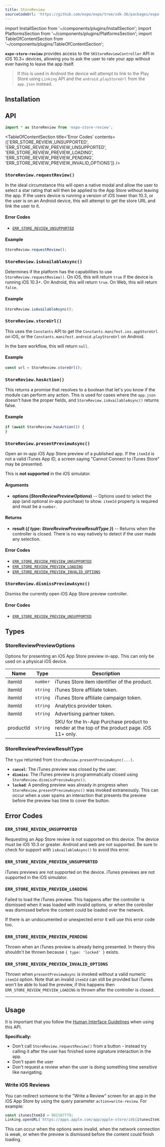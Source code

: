 ```yaml
---
title: StoreReview
sourceCodeUrl: 'https://github.com/expo/expo/tree/sdk-36/packages/expo-store-review'
---
```


import InstallSection from '~/components/plugins/InstallSection';
import PlatformsSection from '~/components/plugins/PlatformsSection';
import TableOfContentSection from '~/components/plugins/TableOfContentSection';

**`expo-store-review`** provides access to the `SKStoreReviewController` API in iOS 10.3+ devices, allowing you to ask the user to rate your app without ever having to leave the app itself.

> If this is used in Android the device will attempt to link to the Play Store using `Linking` API and the `android.playStoreUrl` from the `app.json` instead.

<PlatformsSection android emulator ios simulator />

## Installation

<InstallSection packageName="expo-store-review" />

## API

```js
import * as StoreReview from 'expo-store-review';
```

<TableOfContentSection title='Error Codes' contents={['ERR_STORE_REVIEW_UNSUPPORTED', 'ERR_STORE_REVIEW_PREVIEW_UNSUPPORTED', 'ERR_STORE_REVIEW_PREVIEW_LOADING', 'ERR_STORE_REVIEW_PREVIEW_PENDING', 'ERR_STORE_REVIEW_PREVIEW_INVALID_OPTIONS']} />

### `StoreReview.requestReview()`

In the ideal circumstance this will open a native modal and allow the user to select a star rating that will then be applied to the App Store without leaving the app.
If the users device is running a version of iOS lower than 10.3, or the user is on an Android device, this will attempt to get the store URL and link the user to it.

#### Error Codes

- [`ERR_STORE_REVIEW_UNSUPPORTED`](#err_store_review_unsupported)

#### Example

```js
StoreReview.requestReview();
```

### `StoreReview.isAvailableAsync()`

Determines if the platform has the capabilities to use `StoreReview.requestReview()`. On iOS, this will return `true` if the device is running iOS 10.3+. On Android, this will return `true`. On Web, this will return `false`.

#### Example

```js
StoreReview.isAvailableAsync();
```

### `StoreReview.storeUrl()`

This uses the `Constants` API to get the `Constants.manifest.ios.appStoreUrl` on iOS, or the `Constants.manifest.android.playStoreUrl` on Android.

In the bare workflow, this will return `null`.

#### Example

```js
const url = StoreReview.storeUrl();
```

### `StoreReview.hasAction()`

This returns a promise that resolves to a boolean that let's you know if the module can perform any action. This is used for cases where the `app.json` doesn't have the proper fields, and `StoreReview.isAvailableAsync()` returns false.

#### Example

```js
if (await StoreReview.hasAction()) {
}
```

### `StoreReview.presentPreviewAsync()`

Open an in-app iOS App Store preview of a published app. If the `itemId` is not a valid iTunes App ID, a screen saying "Cannot Connect to iTunes Store" may be presented.

This is **not supported** in the iOS simulator.

#### Arguments

- **options (_StoreReviewPreviewOptions_)** -- Options used to select the app (and optional in-app purchase) to show. `itemId` property is required and must be a `number`.

#### Returns

- **result (_{ type: StoreReviewPreviewResultType }_)** -- Returns when the controller is closed. There is no way natively to detect if the user made any selection.

#### Error Codes

- [`ERR_STORE_REVIEW_PREVIEW_UNSUPPORTED`](#err_store_review_preview_unsupported)
- [`ERR_STORE_REVIEW_PREVIEW_LOADING`](#err_store_review_preview_loading)
- [`ERR_STORE_REVIEW_PREVIEW_INVALID_OPTIONS`](#err_store_review_preview_invalid_options)

### `StoreReview.dismissPreviewAsync()`

Dismiss the currently open iOS App Store preview controller.

#### Error Codes

- [`ERR_STORE_REVIEW_PREVIEW_UNSUPPORTED`](#err_store_review_preview_unsupported)

## Types

### StoreReviewPreviewOptions

Options for presenting an iOS App Store preview in-app. This can only be used on a physical iOS device.

| Name      | Type     | Description                                                                                 |
| --------- | -------- | ------------------------------------------------------------------------------------------- |
| itemId    | `number` | iTunes Store item identifier of the product.                                                |
| itemId    | `string` | iTunes Store affiliate token.                                                               |
| itemId    | `string` | iTunes Store affiliate campaign token.                                                      |
| itemId    | `string` | Analytics provider token.                                                                   |
| itemId    | `string` | Advertising partner token.                                                                  |
| productId | `string` | SKU for the In-App Purchase product to render at the top of the product page. iOS 11+ only. |

### StoreReviewPreviewResultType

The `type` returned from `StoreReview.presentPreviewAsync(...)`.

- **`cancel`**: The iTunes preview was closed by the user.
- **`dismiss`**: The iTunes preview is programmatically closed using `StoreReview.dismissPreviewAsync()`.
- **`locked`**: A pending preview was already in progress when `StoreReview.presentPreviewAsync()` was invoked extraneously. This can occur when a user spams an interaction that presents the preview before the preview has time to cover the button.

## Error Codes

### `ERR_STORE_REVIEW_UNSUPPORTED`

Requesting an App Store review is not supported on this device. The device must be iOS 10.3 or greater. Android and web are not supported. Be sure to check for support with `isAvailableAsync()` to avoid this error.

### `ERR_STORE_REVIEW_PREVIEW_UNSUPPORTED`

iTunes previews are not supported on the device. iTunes previews are not supported in the iOS simulator.

### `ERR_STORE_REVIEW_PREVIEW_LOADING`

Failed to load the iTunes preview. This happens after the controller is dismissed when it was loaded with invalid options, or when the controller was dismissed before the content could be loaded over the network.

If there is an undocumented or unexpected error it will use this error code too.

### `ERR_STORE_REVIEW_PREVIEW_PENDING`

Thrown when an iTunes preview is already being presented. In theory this shouldn't be thrown because `{ type: 'locked' }` exists.

### `ERR_STORE_REVIEW_PREVIEW_INVALID_OPTIONS`

Thrown when `presentPreviewAsync` is invoked without a valid numeric `itemId` option. Note that an invalid `itemId` can still be provided but iTunes won't be able to load the preview, if this happens then `ERR_STORE_REVIEW_PREVIEW_LOADING` is thrown after the controller is closed.

---

## Usage

It is important that you follow the [Human Interface Guidelines](https://developer.apple.com/ios/human-interface-guidelines/system-capabilities/ratings-and-reviews/) when using this API.

**Specifically:**

- Don't call `StoreReview.requestReview()` from a button - instead try calling it after the user has finished some signature interaction in the app.
- Don't spam the user
- Don't request a review when the user is doing something time sensitive like navigating.

### Write iOS Reviews

You can redirect someone to the "Write a Review" screen for an app in the iOS App Store by using the query parameter `action=write-review`. For example:

```ts
const itunesItemId = 982107779;
Linking.openURL(`https://apps.apple.com/app/apple-store/id${itunesItemId}?action=write-review`);
```

This can occur when the options were invalid, when the network connection is weak, or when the preview is dismissed before the content could finish loading.
